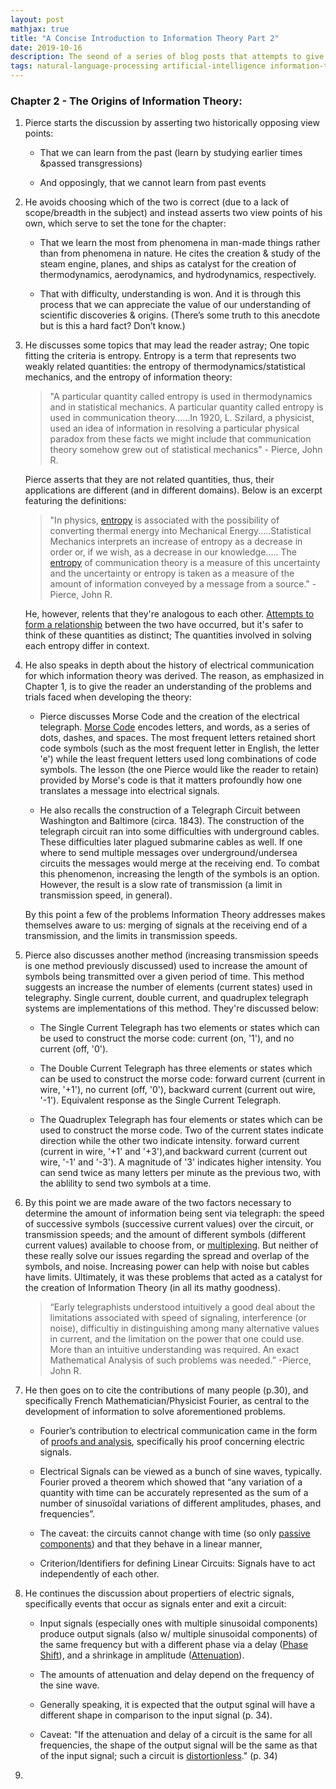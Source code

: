 ```yaml
---
layout: post
mathjax: true
title: "A Concise Introduction to Information Theory Part 2"
date: 2019-10-16
description: The seond of a series of blog posts that attempts to give a concise introduction to Information Theory. This series of posts can act as a supplement to Pierce's "An Introduction to Information Theory-Symbols, Signals and Noise".
tags: natural-language-processing artificial-intelligence information-theory introduction shannon concise wheel-of-fortune
---
```




### Chapter 2 - The Origins of Information Theory:

1. Pierce starts the discussion by asserting two historically opposing view points:

    * That we can learn from the past (learn by studying earlier times &passed transgressions)

    * And opposingly, that we cannot learn from past events

2. He avoids choosing which of the two is correct (due to a lack of scope/breadth in the subject) and instead asserts two view points of his own, which serve to set the tone for the chapter:

    * That we learn the most from phenomena in man-made things rather than from phenomena in nature. He cites the creation & study of the steam engine, planes, and ships as catalyst for the creation of thermodynamics, aerodynamics, and hydrodynamics, respectively.

    * That with difficulty, understanding is won. And it is through this process that we can appreciate the value of our understanding of scientific discoveries & origins. (There’s some truth to this anecdote but is this a hard fact? Don’t know.)

3. He discusses some topics that may lead the reader astray; One topic fitting the criteria is entropy. Entropy is a term that represents two weakly related quantities: the entropy of thermodynamics/statistical mechanics, and the entropy of information theory:

    <blockquote>
        <p>
            "A particular quantity called entropy is used in thermodynamics and in statistical mechanics. A particular quantity called entropy is used in communication theory......In 1920, L. Szilard, a physicist, used an idea of information in resolving a particular physical paradox from these facts we might include that communication theory somehow grew out of statistical mechanics" - Pierce, John R. 
        </p>
    </blockquote>

    Pierce asserts that they are not related quantities, thus, their applications are different (and in different domains). Below is an excerpt featuring the definitions:

    <blockquote>
        <p>
            "In physics, <a href="https://en.wikipedia.org/wiki/Entropy">entropy</a> is associated with the possibility of converting thermal energy into Mechanical Energy.....Statistical Mechanics interprets an increase of entropy as a decrease in order or, if we wish, as a decrease in our knowledge..... The <a href="https://en.wikipedia.org/wiki/Entropy_(information_theory)">entropy</a> of communication theory is a measure of this uncertainty and the uncertainty or entropy is taken as a measure of the amount of information conveyed by a message from a source." - Pierce, John R.
        </p>
    </blockquote>

    He, however, relents that they're analogous to each other. [Attempts to form a relationship](https://en.wikipedia.org/wiki/Entropy_in_thermodynamics_and_information_theory) between the two have occurred, but it's safer to think of these quantities as distinct; The quantities involved in solving each entropy differ in context.

4. He also speaks in depth about the history of electrical communication for which information theory was derived. The reason, as emphasized in Chapter 1, is to give the reader an understanding of the problems and trials faced when developing the theory:

    * Pierce discusses Morse Code and the creation of the electrical telegraph. [Morse Code](https://en.wikipedia.org/wiki/Morse_code) encodes letters, and words, as a series of dots, dashes, and spaces. The most frequent letters retained short code symbols (such as the most frequent letter in English, the letter 'e') while the least frequent letters used long combinations of code symbols. The lesson (the one Pierce would like the reader to retain) provided by Morse's code is that it matters profoundly how one translates a message into electrical signals.

    * He also recalls the construction of a Telegraph Circuit between Washington and Baltimore (circa. 1843). The construction of the telegraph circuit ran into some difficulties with underground cables. These difficulties later plagued submarine cables as well. If one where to send multiple messages over underground/undersea circuits the messages would merge at the receiving end. To combat this phenomenon, increasing the length of the symbols is an option. However, the result is a slow rate of transmission (a limit in transmission speed, in general).

    By this point a few of the problems Information Theory addresses makes themselves aware to us: merging of signals at the receiving end of a transmission, and the limits in transmission speeds.

5. Pierce also discusses another method (increasing transmission speeds is one method previously discussed) used to increase the amount of symbols being transmitted over a given period of time. This method suggests an increase the number of elements (current states) used in telegraphy. Single current, double current, and quadruplex telegraph systems are implementations of this method. They're discussed below:

    * The Single Current Telegraph has two elements or states which can be used to construct the morse code: current (on, '1'), and no current (off, '0').

    * The Double Current Telegraph has three elements or states which can be used to construct the morse code: forward current (current in wire, '+1'), no current (off, '0'), backward current (current out wire, '-1'). Equivalent response as the Single Current Telegraph.

    * The Quadruplex Telegraph has four elements or states which can be used to construct the morse code. Two of the current states indicate direction while the other two indicate intensity. forward current (current in wire, '+1' and '+3'),and backward current (current out wire, '-1' and '-3'). A magnitude of '3' indicates higher intensity. You can send twice as many letters per minute as the previous two, with the ablility to send two symbols at a time.

6. By this point we are made aware of the two factors necessary to determine the amount of information being sent via telegraph: the speed of successive symbols (successive current values) over the circuit, or transmission speeds; and the amount of different symbols (different current values) available to choose from, or [multiplexing](https://en.wikipedia.org/wiki/Multiplexing). But neither of these really solve our issues regarding the spread and overlap of the symbols, and noise. Increasing power can help with noise but cables have limits. Ultimately, it was these problems that acted as a catalyst for the creation of Information Theory (in all its mathy goodness).

    <blockquote>
        <p>
            “Early telegraphists understood intuitively a good deal about the limitations associated with speed of signaling, interference (or noise), difficultiy in distinguishing among many alternative values in current, and the limitation on the power that one could use. More than an intuitive understanding was required. An exact Mathematical Analysis of such problems was needed.” -Pierce, John R.
        </p>
    </blockquote>

7. He then goes on to cite the contributions of many people (p.30), and specifically French Mathematician/Physicist Fourier, as central to the development of information to solve aforementioned problems.

    * Fourier’s contribution to  electrical communication came in the form of [proofs and analysis](https://en.wikipedia.org/wiki/Fourier_analysis), specifically his proof concerning electric signals.

    * Electrical Signals can be viewed as a bunch of sine waves, typically. Fourier proved a theorem which showed that “any variation of a quantity with time can be accurately represented as the sum of a number of sinusoïdal variations of different amplitudes, phases, and frequencies”.

    * The caveat: the circuits cannot change with time (so only [passive components](https://en.wikipedia.org/wiki/Passivity_(engineering))) and that they behave in a linear manner,

    * Criterion/Identifiers for defining Linear Circuits: Signals have to act independently of each other.

8. He continues the discussion about propertiers of electric signals, specifically events that occur as signals enter and exit a circuit:

    * Input signals (especially ones with multiple sinusoidal components) produce output signals (also w/ multiple sinusoidal components) of the same frequency but with a different phase via a delay ([Phase Shift](https://en.wikipedia.org/wiki/Phase_(waves)#Phase_shift)), and a shrinkage in amplitude ([Attenuation](https://en.wikipedia.org/wiki/Attenuation)).

    * The amounts of attenuation and delay depend on the frequency of the sine wave.

    * Generally speaking, it is expected that the output sginal will have a different shape in comparison to the input signal (p. 34).

    * Caveat: "If the attenuation and delay of a circuit is the same for all frequencies, the shape of the output signal will be the same as that of the input signal; such a circuit is [distortionless](https://en.wikipedia.org/wiki/Heaviside_condition)." (p. 34)

9. 
